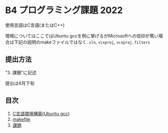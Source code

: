 <!--

This document is written in Markdown.
You can preview on such as VisualStudio Code.
If you want to know more, search with "vscode markdown" or refer to official document https://code.visualstudio.com/Docs/languages/markdown .

-->

# B4 プログラミング課題 2022

使用言語はC言語(またはC++)

環境についてはここではUbuntu gccを例に挙げるがMicrosoftへの信仰が篤い場合は下記の説明のmakeファイルではなく`.sln`, `vcxproj`, `vcxproj.filters`

## 提出方法

"3. 課題"に記述

提出は4月下旬

## 目次

1. [C言語環境構築(Ubuntu gcc)](./docs/1_Environment.md)
2. [makefile](./docs/2_make.md)
3. [課題](./docs/3_Exercise.md)


<!-- Written by Croyfet in 2022-->
